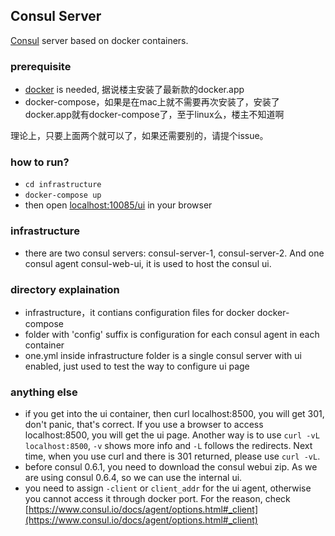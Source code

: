 Consul Server
------------------

[Consul](https://www.consul.io) server based on docker containers.

### prerequisite
* [docker](https://www.docker.com/products/docker) is needed, 据说楼主安装了最新款的docker.app
* docker-compose，如果是在mac上就不需要再次安装了，安装了docker.app就有docker-compose了，至于linux么，楼主不知道啊

理论上，只要上面两个就可以了，如果还需要别的，请提个issue。

### how to run?
* `cd infrastructure`
* `docker-compose up`
* then open [localhost:10085/ui](localhost:10085/ui) in your browser

### infrastructure
* there are two consul servers: consul-server-1, consul-server-2. And one consul agent consul-web-ui, it is used to host the consul ui.

### directory explaination
* infrastructure，it contians configuration files for docker docker-compose
* folder with 'config' suffix is configuration for each consul agent in each container
* one.yml inside infrastructure folder is a single consul server with ui enabled, just used to test the way to configure ui page

### anything else
* if you get into the ui container, then curl localhost:8500, you will get 301, don't panic, that's correct. If you use a browser to access localhost:8500, you will get the ui page. Another way is to use `curl -vL localhost:8500`, `-v` shows more info and `-L` follows the redirects. Next time, when you use curl and there is 301 returned, please use `curl -vL`.
* before consul 0.6.1, you need to download the consul webui zip. As we are using consul 0.6.4, so we can use the internal ui.
* you need to assign `-client` or `client_addr` for the ui agent, otherwise you cannot access it through docker port. For the reason, check [https://www.consul.io/docs/agent/options.html#_client](https://www.consul.io/docs/agent/options.html#_client)
